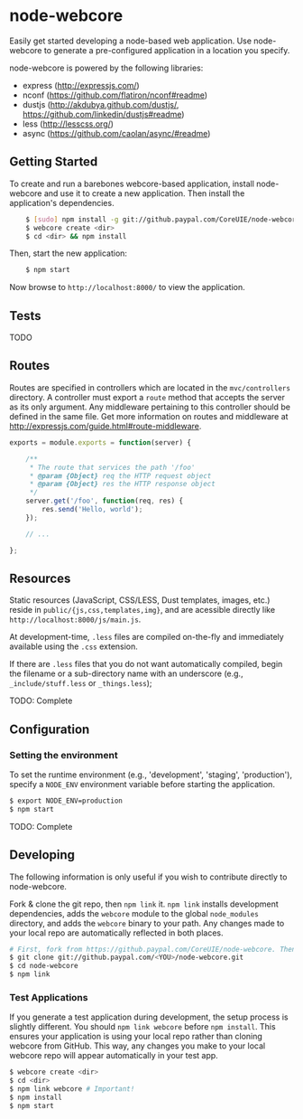 # node-webcore

Easily get started developing a node-based web application. Use node-webcore
to generate a pre-configured application in a location you specify.

node-webcore is powered by the following libraries:
- express (http://expressjs.com/)
- nconf (https://github.com/flatiron/nconf#readme)
- dustjs (http://akdubya.github.com/dustjs/, https://github.com/linkedin/dustjs#readme)
- less (http://lesscss.org/)
- async (https://github.com/caolan/async/#readme)


## Getting Started

To create and run a barebones webcore-based application, install node-webcore
and use it to create a new application. Then install the application's
dependencies.

``` bash
	$ [sudo] npm install -g git://github.paypal.com/CoreUIE/node-webcore.git#v0.1.3
	$ webcore create <dir>
	$ cd <dir> && npm install
```

Then, start the new application:

``` bash
	$ npm start
```

Now browse to `http://localhost:8000/` to view the application.


## Tests

TODO

## Routes

Routes are specified in controllers which are located in the `mvc/controllers`
directory. A controller must export a `route` method that accepts the server as
its only argument. Any middleware pertaining to this controller should be
defined in the same file. Get more information on routes and middleware at
http://expressjs.com/guide.html#route-middleware.

``` js
exports = module.exports = function(server) {

	/**
	 * The route that services the path '/foo'
	 * @param {Object} req the HTTP request object
	 * @param {Object} res the HTTP response object
	 */
	server.get('/foo', function(req, res) {
		res.send('Hello, world');
	});

	// ...

};
```

## Resources

Static resources (JavaScript, CSS/LESS, Dust templates, images, etc.) reside in
`public/{js,css,templates,img}`, and are acessible directly like
`http://localhost:8000/js/main.js`.

At development-time, `.less` files are compiled on-the-fly and immediately
available using the `.css` extension.

If there are `.less` files that you do not want automatically compiled, begin
the filename or a sub-directory name with an underscore
(e.g., `_include/stuff.less` or `_things.less`);

TODO: Complete

## Configuration
### Setting the environment

To set the runtime environment (e.g., 'development', 'staging', 'production'),
specify a `NODE_ENV` environment variable before starting the application.

``` bash
$ export NODE_ENV=production 
$ npm start
```

TODO: Complete

## Developing

The following information is only useful if you wish to contribute directly to
node-webcore.

Fork & clone the git repo, then `npm link` it. `npm link` installs development
dependencies, adds the `webcore` module to the global `node_modules`
directory, and adds the `webcore` binary to your path. Any changes made to your
local repo are automatically reflected in both places.

``` bash
# First, fork from https://github.paypal.com/CoreUIE/node-webcore. Then:
$ git clone git://github.paypal.com/<YOU>/node-webcore.git
$ cd node-webcore
$ npm link
```

### Test Applications

If you generate a test application during development, the setup process is
slightly different. You should `npm link webcore` before `npm install`. This
ensures your application is using your local repo rather than cloning webcore
from GitHub. This way, any changes you make to your local webcore repo will
appear automatically in your test app.

``` bash
$ webcore create <dir>
$ cd <dir>
$ npm link webcore # Important!
$ npm install
$ npm start
```
